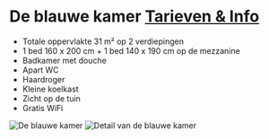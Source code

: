 # De blauwe kamer [Tarieven & Info](/nl/tarieven/)

* Totale oppervlakte 31 m² op 2 verdiepingen
* 1 bed 160 x 200 cm + 1 bed 140 x 190 cm op de mezzanine
* Badkamer met douche
* Apart WC
* Haardroger
* Kleine koelkast 
* Zicht op de tuin
* Gratis WiFi

![De blauwe kamer](/images/chambre-bleue.jpg)
![Detail van de blauwe kamer](/images/chambre-bleue-detail.jpg)